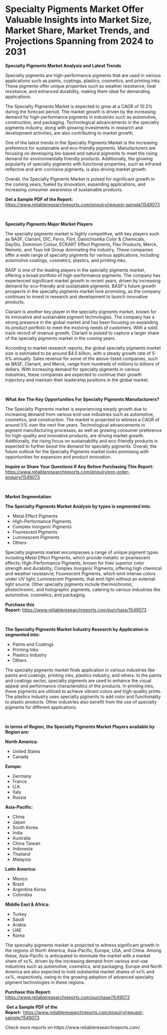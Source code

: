 <p><h1>Specialty Pigments Market Offer Valuable Insights into Market Size, Market Share, Market Trends, and Projections Spanning from 2024 to 2031</h1></p><p><strong>Specialty Pigments Market Analysis and Latest Trends</strong></p>
<p><p>Specialty pigments are high-performance pigments that are used in various applications such as paints, coatings, plastics, cosmetics, and printing inks. These pigments offer unique properties such as weather resistance, heat resistance, and enhanced durability, making them ideal for demanding applications.</p><p>The Specialty Pigments Market is expected to grow at a CAGR of 10.3% during the forecast period. The market growth is driven by the increasing demand for high-performance pigments in industries such as automotive, construction, and packaging. Technological advancements in the specialty pigments industry, along with growing investments in research and development activities, are also contributing to market growth.</p><p>One of the latest trends in the Specialty Pigments Market is the increasing preference for sustainable and eco-friendly pigments. Manufacturers are focusing on developing bio-based and natural pigments to meet the rising demand for environmentally friendly products. Additionally, the growing popularity of specialty pigments with functional properties, such as infrared reflective and anti-corrosive pigments, is also driving market growth.</p><p>Overall, the Specialty Pigments Market is poised for significant growth in the coming years, fueled by innovation, expanding applications, and increasing consumer awareness of sustainable products.</p></p>
<p><strong>Get a Sample PDF of the Report:&nbsp;</strong> <a href="https://www.reliableresearchreports.com/enquiry/request-sample/1549073">https://www.reliableresearchreports.com/enquiry/request-sample/1549073</a></p>
<p>&nbsp;</p>
<p><strong>Specialty Pigments Major Market Players</strong></p>
<p><p>The specialty pigments market is highly competitive, with key players such as BASF, Clariant, DIC, Ferro, Flint, Dainichiseika Color & Chemicals, DayGlo, Dominion Colour, ECKART Effect Pigments, Flex Products, Merck, Nemoto, and Toyo Ink Group dominating the industry. These companies offer a wide range of specialty pigments for various applications, including automotive coatings, cosmetics, plastics, and printing inks.</p><p>BASF is one of the leading players in the specialty pigments market, offering a broad portfolio of high-performance pigments. The company has experienced significant market growth in recent years, driven by increasing demand for eco-friendly and sustainable pigments. BASF's future growth prospects in the specialty pigments market look promising, as the company continues to invest in research and development to launch innovative products.</p><p>Clariant is another key player in the specialty pigments market, known for its innovative and sustainable pigment technologies. The company has a strong presence in the global market and has been focusing on expanding its product portfolio to meet the evolving needs of customers. With a solid track record of revenue growth, Clariant is poised to capture a larger share of the specialty pigments market in the coming years.</p><p>According to market research reports, the global specialty pigments market size is estimated to be around $4.5 billion, with a steady growth rate of 5-6% annually. Sales revenue for some of the above-listed companies, such as BASF, Clariant, and Merck, range from hundreds of millions to billions of dollars. With increasing demand for specialty pigments in various industries, these companies are expected to continue their growth trajectory and maintain their leadership positions in the global market.</p></p>
<p>&nbsp;</p>
<p><strong>What Are The Key Opportunities For Specialty Pigments Manufacturers?</strong></p>
<p><p>The Specialty Pigments market is experiencing steady growth due to increasing demand from various end-use industries such as automotive, cosmetics, and construction. The market is projected to witness a CAGR of around 5% over the next five years. Technological advancements in pigment manufacturing processes, as well as growing consumer preference for high-quality and innovative products, are driving market growth. Additionally, the rising focus on sustainability and eco-friendly products is expected to further boost the demand for specialty pigments. Overall, the future outlook for the Specialty Pigments market looks promising with opportunities for expansion and product innovation.</p></p>
<p><strong>Inquire or Share Your Questions If Any Before Purchasing This Report:</strong> <a href="https://www.reliableresearchreports.com/enquiry/pre-order-enquiry/1549073">https://www.reliableresearchreports.com/enquiry/pre-order-enquiry/1549073</a></p>
<p>&nbsp;</p>
<p><strong>Market Segmentation</strong></p>
<p><strong>The Specialty Pigments Market Analysis by types is segmented into:</strong></p>
<p><ul><li>Metal Effect Pigments</li><li>High-Performance Pigments</li><li>Complex Inorganic Pigments</li><li>Fluorescent Pigments</li><li>Luminescent Pigments</li><li>Others</li></ul></p>
<p><p>Specialty pigments market encompasses a range of unique pigment types including Metal Effect Pigments, which provide metallic or pearlescent effects; High-Performance Pigments, known for their superior color strength and durability; Complex Inorganic Pigments, offering high chemical and weather resistance; Fluorescent Pigments, which emit intense colors under UV light; Luminescent Pigments, that emit light without an external light source. Other specialty pigments include thermochromic, photochromic, and holographic pigments, catering to various industries like automotive, cosmetics, and packaging.</p></p>
<p><strong>Purchase this Report:&nbsp;</strong><a href="https://www.reliableresearchreports.com/purchase/1549073">https://www.reliableresearchreports.com/purchase/1549073</a></p>
<p>&nbsp;</p>
<p><strong>The Specialty Pigments Market Industry Research by Application is segmented into:</strong></p>
<p><ul><li>Paints and Coatings</li><li>Printing Inks</li><li>Plastics Industry</li><li>Others</li></ul></p>
<p><p>The specialty pigments market finds application in various industries like paints and coatings, printing inks, plastics industry, and others. In the paints and coatings sector, specialty pigments are used to enhance the visual appeal and performance characteristics of the products. In printing inks, these pigments are utilized to achieve vibrant colors and high-quality prints. The plastics industry uses specialty pigments to add color and functionality to plastic products. Other industries also benefit from the use of specialty pigments for different applications.</p></p>
<p>&nbsp;</p>
<p><strong>In terms of Region, the Specialty Pigments Market Players available by Region are:</strong></p>
<p>
    <p> <strong> North America: </strong>
        <ul>
            <li>United States</li>
            <li>Canada</li>
        </ul>
        </p> 
    <p> <strong> Europe: </strong>
        <ul>
            <li>Germany</li>
            <li>France</li>
            <li>U.K.</li>
            <li>Italy</li>
            <li>Russia</li>
        </ul>
        </p> 
    <p> <strong> Asia-Pacific: </strong>
        <ul>
            <li>China</li>
            <li>Japan</li>
            <li>South Korea</li>
            <li>India</li>
            <li>Australia</li>
            <li>China Taiwan</li>
            <li>Indonesia</li>
            <li>Thailand</li>
            <li>Malaysia</li>
        </ul>
        </p> 
    <p> <strong> Latin America: </strong>
        <ul>
            <li>Mexico</li>
            <li>Brazil</li>
            <li>Argentina Korea</li>
            <li>Colombia</li>
        </ul>
        </p> 
    <p> <strong> Middle East & Africa: </strong>
        <ul>
            <li>Turkey</li>
            <li>Saudi</li>
            <li>Arabia</li>
            <li>UAE</li>
            <li>Korea</li>
        </ul>
    </p>
    </p>
<p><p>The specialty pigments market is projected to witness significant growth in the regions of North America, Asia-Pacific, Europe, USA, and China. Among these, Asia-Pacific is anticipated to dominate the market with a market share of xx%, driven by the increasing demand from various end-use industries such as automotive, cosmetics, and packaging. Europe and North America are also expected to hold substantial market shares of xx% and xx%, respectively, owing to the growing adoption of advanced specialty pigment technologies in these regions.</p></p>
<p><strong>Purchase this Report: </strong><a href="https://www.reliableresearchreports.com/purchase/1549073">https://www.reliableresearchreports.com/purchase/1549073</a></p>
<p>&nbsp;<strong>Get a Sample PDF of the Report:&nbsp;&nbsp;</strong><a href="https://www.reliableresearchreports.com/enquiry/request-sample/1549073">https://www.reliableresearchreports.com/enquiry/request-sample/1549073</a></p>
<p><strong></strong></p>
<p>Check more reports on https://www.reliableresearchreports.com/</p>